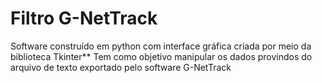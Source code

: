 # Filtro G-NetTrack

  Software construído em python com interface gráfica criada por meio da biblioteca Tkinter\**
  Tem como objetivo manipular os dados provindos do arquivo de texto exportado pelo software G-NetTrack
